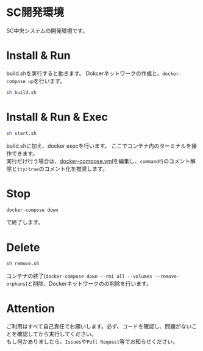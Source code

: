 # SC開発環境
SC中央システムの開発環境です。

# Install & Run
build.shを実行すると動きます。
Dokcerネットワークの作成と、`docker-compose up`を行います。
```sh
sh build.sh
```

# Install & Run & Exec
```sh
sh start.sh
```
build.shに加え、docker execを行います。
ここでコンテナ内のターミナルを操作できます。  
実行だけ行う場合は、[docker-compose.yml](https://github.com/s-project2021/SC_DevelopEnv/blob/develop/docker-compose.yml)を編集し、`command行`のコメント解除と`tty:true`のコメント化を推奨します。

# Stop
```sh
docker-compose down
```
で終了します。

# Delete
```sh
sh remove.sh
```
コンテナの終了(`docker-compose down --rmi all --volumes --remove-orphans`)と削除、Dockerネットワークのの削除を行います。

# Attention
ご利用はすべて自己責任でお願いします。必ず、コードを確認し、問題がないことを確認してから実行してください。  
もし何かありましたら、`Issues`や`Pull Request`等でお知らせください。



